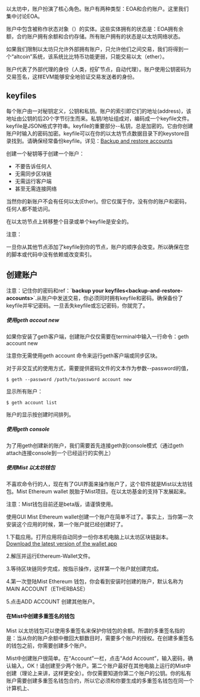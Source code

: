 以太坊中，账户扮演了核心角色。账户有两种类型：EOA和合约账户。这里我们集中讨论EOA。

账户中包含被称作状态对象（）的实体。这些实体拥有的状态是：EOA拥有余额，合约账户拥有余额和合约存储。所有账户拥有的状态是以太坊网络状态。

如果我们限制以太坊只允许外部拥有账户，只允许他们之间交易，我们将得到一个“altcoin”系统，该系统比比特币功能更弱，只能交易以太（ether）。

账户代表了外部代理的身份（人类，挖矿节点，自动代理）。账户使用公钥密码为交易签名，这样EVM能够安全地验证交易发送者的身份。

## keyfiles

每个账户由一对秘钥定义，公钥和私钥。账户的索引即它们的地址\(address\)，该地址由公钥的后20个字节衍生而来。私钥/地址组成对，编码成一个keyfile文件。keyfile是JSON格式字符串。keyfile的重要部分--私钥，总是加密的。它由你创建账户时输入的密码加密。keyfile可以在你的以太坊节点数据目录下的keystore目录找到。请确保经常备份keyfile。详见：[Backup and restore accounts](http://www.ethdocs.org/en/latest/account-management.html#backup-and-restore-accounts)

创建一个秘钥等于创建一个账户：

* 不要告诉任何人
* 无需同步区块链
* 无需运行客户端
* 甚至无需连接网络

当然你的新账户不会有任何以太\(Ether\)。但它仅属于你，没有你的账户和密码，任何人都不能访问。

在以太坊节点上转移整个目录或单个keyfile是安全的。

注意：

一旦你从其他节点添加了keyfile到你的节点，账户的顺序会改变。所以确保在您的脚本或代码中没有依赖或改变索引。

## 创建账户

注意：记住你的密码和ref：\`**backup your keyfiles&lt;backup-and-restore-accounts&gt;**\`.从账户中发送交易，你必须同时拥有keyfile和密码。确保备份了keyfile并牢记密码。一旦丢失keyfile或忘记密码，你就完了。

##### 使用geth accout new

如果你安装了geth客户端，创建账户仅仅需要在terminal中输入一行命令：geth account new

注意你无需使用geth account 命令来运行geth客户端或同步区块。

对于非交互式的使用方式，需要提供密码文件的文本作为参数--password的值，

```
$ geth --password /path/to/password account new
```

显示所有账户：

```
$ geth account list
```

账户的显示按创建时间排列。

##### 使用geth console

为了用geth创建新的账户，我们需要首先连接geth到console模式（通过geth attach连接console到一个已经运行的实例上）



##### 使用Mist 以太坊钱包

不喜欢命令行的人，现在有了GUI界面来操作账户了，这个软件就是Mist以太坊钱包。Mist Ethereum wallet 脱胎于Mist项目。在以太坊基金的支持下发展起来。

注意：Mist钱包目前还是beta版，请谨慎使用。

使用GUI Mist Ethereum wallet创建一个账户在简单不过了。事实上，当你第一次安装这个应用的时候，第一个账户就已经创建好了。

1.下载应用。打开应用将自动同步一份你本机电脑上以太坊区块链副本。  [Download the latest version of the wallet app](https://github.com/ethereum/mist/releases) 

2.解压并运行Ethereum-Wallet文件。

3.等待区块链同步完成，按指示操作，这样第一个账户就创建完成。

4.第一次登陆Mist Ethereum 钱包，你会看到安装时创建的账户，默认名称为MAIN ACCOUNT（ETHERBASE）

5.点击ADD ACCOUNT 创建其他账户。

#### 在Mist中创建多重签名的钱包

Mist 以太坊钱包可以使用多重签名来保护你钱包的余额。所谓的多重签名指的是：当从你的账户余额中撤回大额数目时，需要多个账户的授权。在创建多重签名的钱包之前，你需要创建多个账户。

Mist中创建账户很简单。在“Account”一栏，点击“Add Account”，输入密码，确认输入，OK！请创建至少两个账户。第二个账户最好在其他电脑上运行的Mist中创建（理论上来讲，这样更安全）。你仅需要知道你第二个账户的公钥。你的私有账户需要创建多重签名钱包合约，所以它必须和你要生成的多重签名钱包在同一个计算机上、











































